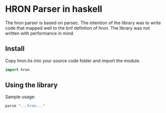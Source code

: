 HRON Parser in haskell
======================
The hron parser is based on parsec. The intention of the library was to write code that mapped well to the bnf defintion of hron. The library was not written with performance in mind.

Install
-------
Copy hron.hs into your source code folder and import the module.

```Haskell
import hron
```

Using the library
-----------------
Sample usage:
```Haskell
parse "...hron..."
```

